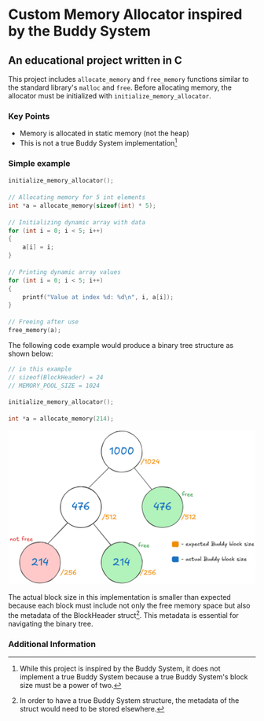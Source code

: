 # Custom Memory Allocator inspired by the Buddy System

## An educational project written in C

This project includes `allocate_memory` and `free_memory` functions similar to the standard library's `malloc` and `free`. Before allocating memory, the allocator must be initialized with `initialize_memory_allocator`.

### Key Points

- Memory is allocated in static memory (not the heap)
- This is not a true Buddy System implementation[^1]

### Simple example

```c
initialize_memory_allocator();

// Allocating memory for 5 int elements
int *a = allocate_memory(sizeof(int) * 5);

// Initializing dynamic array with data
for (int i = 0; i < 5; i++)
{
    a[i] = i;
}

// Printing dynamic array values
for (int i = 0; i < 5; i++)
{
    printf("Value at index %d: %d\n", i, a[i]);
}

// Freeing after use
free_memory(a);
```

The following code example would produce a binary tree structure as shown below:

```c
// in this example 
// sizeof(BlockHeader) = 24
// MEMORY_POOL_SIZE = 1024

initialize_memory_allocator();

int *a = allocate_memory(214);
```
![alt text](<buddy-ish system.png>)

The actual block size in this implementation is smaller than expected because each block must include not only the free memory space but also the metadata of the BlockHeader struct[^2]. This metadata is essential for navigating the binary tree.

### Additional Information

[^1]: While this project is inspired by the Buddy System, it does not implement a true Buddy System because a true Buddy System's block size must be a power of two.

[^2]: In order to have a true Buddy System structure, the metadata of the struct would need to be stored elsewhere.
